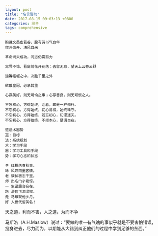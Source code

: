 ```yaml
---
layout: post
title: "名言警句"
date: 2017-08-15 09:03:13 +0800
categories: 综合
tags: comprehensive 
---
```


```
胸藏文墨虚若谷，腹有诗书气自华
你若盛开，清风自来
```



```
革命尚未成功，同志仍需努力
```



```
宠辱不惊，看庭前花开花落；去留无意，望天上云卷云舒
```



```
运筹帷幄之中，决胜千里之外
```



```
欲戴皇冠，必承其重
```



```
心存美好，则无可恼之事；心存善良，则无可恨之人。
```



```
不忘初心，方得始终，活着，即是一种修行。
不忘初心，方得始终，初心易得，始终难守。
不忘初心，方得始终，若忘初心，幻湮迷灭。
不忘初心，方得始终，不拒本心，是谓自在。
```



```
道法术器势
道：目标
法：系统规划
术：学习手段
器：学习工具和手段
势：学习心态和状态
```



```
李 红桃落春秋事，
咏 风叹雨墨客情。
老 骥伏枥志千里，
师 出名门才艳惊。
一 生谐趣音宛在，
路 渺鹤飞泪湿襟。
走 马难观他乡月，
好 人世代留英名！
```



天之道，利而不害，人之道，为而不争



马斯洛（A.H.Maslow）说过：“要做的唯一有气魄的事似乎就是不要害怕错误，投身进去，尽力而为，以期能从大错到纠正他们的过程中学到足够的东西。”